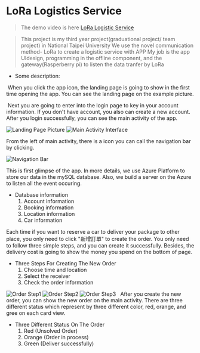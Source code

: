 # LoRa Logistics Service

> The demo video is here [LoRa Logistic Service](https://www.youtube.com/watch?v=48IRj23cwBg)

> This project is my third year project(graduational project/ team project) in National Taipei University 
> We use the novel communication method- LoRa to create a logistic service with APP
> My job is the app UIdesign, programming in the offline component, and the gateway(Rasperberry pi) to listen the data tranfer by LoRa



- Some description:

  When you click the app icon, the landing page is going to show in the first time opening the app. You can see the landing page on the example picture. 

  Next you are going to enter into the login page to key in your account information. If you don't have account, you also can create a new account. After you login successfully, you can see the main activity of the app.

![Landing Page Picture](https://github.com/HermesKeng/DeliveryAPP/blob/master/image/background.png)
![Main Activity Interface](https://github.com/HermesKeng/DeliveryAPP/blob/master/image/mainActivity.png)

From the left of main activity, there is a icon you can call the navigation bar by clicking.

![Navigation Bar](https://github.com/HermesKeng/DeliveryAPP/blob/master/image/navBar.png)

This is first glimpse of the app. In more details, we use Azure Platform to store our data in the mySQL database. Also, we build a server on the Azure to listen all the event occuring.

- Database information
  1. Account information
  2. Booking information
  3. Location information
  4. Car information

Each time if you want to reserve a car to deliver your package to other place, you only need to click "新增訂單" to create the order. You only need to follow three simple steps, and you can create it successfully. Besides, the delivery cost is going to show the money you spend on the bottom of page. 

- Three Steps For Creating The New Order 
  1. Choose time and location 
  2. Select the receiver
  3. Check the order information

![Order Step1](https://github.com/HermesKeng/DeliveryAPP/blob/master/image/reserveStep1.png)
![Order Step2](https://github.com/HermesKeng/DeliveryAPP/blob/master/image/reserveStep2.png)
![Order Step3](https://github.com/HermesKeng/DeliveryAPP/blob/master/image/reserveStep3.png)
  
After you create the new order, you can show the new order on the main activity. There are three different status which represent by three different color, red, orange, and gree on each card view.


- Three Different Status On The Order
  1. Red (Unsolved Order)
  2. Orange (Order in process)
  3. Green (Deliver successfully)
